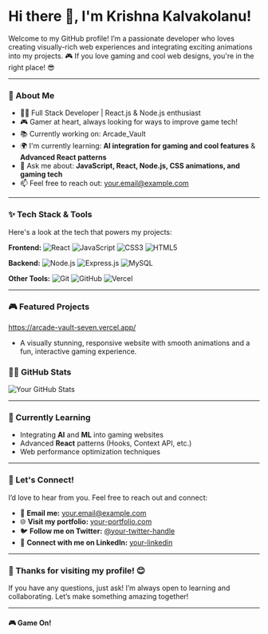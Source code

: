 # Hi there 👋, I'm Krishna Kalvakolanu!

Welcome to my GitHub profile! I’m a passionate developer who loves creating visually-rich web experiences and integrating exciting animations into my projects. 🎮 If you love gaming and cool web designs, you're in the right place! 😎

---

### 🚀 About Me

* 👨‍💻 Full Stack Developer | React.js & Node.js enthusiast
* 🎮 Gamer at heart, always looking for ways to improve game tech!
* 📚 Currently working on: Arcade_Vault
* 🌍 I'm currently learning: **AI integration for gaming and cool features** & **Advanced React patterns**
* 💬 Ask me about: **JavaScript, React, Node.js, CSS animations, and gaming tech**
* 📫 Feel free to reach out: [your.email@example.com](mailto:your.email@example.com)

---

### ✨ Tech Stack & Tools

Here's a look at the tech that powers my projects:

**Frontend:**
![React](https://img.shields.io/badge/-React-61DAFB?style=flat\&logo=react\&logoColor=white)
![JavaScript](https://img.shields.io/badge/-JavaScript-F7DF1E?style=flat\&logo=javascript\&logoColor=black)
![CSS3](https://img.shields.io/badge/-CSS3-2965F1?style=flat\&logo=css3\&logoColor=white)
![HTML5](https://img.shields.io/badge/-HTML5-E34F26?style=flat\&logo=html5\&logoColor=white)

**Backend:**
![Node.js](https://img.shields.io/badge/-Node.js-8CC84B?style=flat\&logo=node.js\&logoColor=white)
![Express.js](https://img.shields.io/badge/-Express.js-000000?style=flat\&logo=express\&logoColor=white)
![MySQL](https://img.shields.io/badge/-MySQL-4479A1?style=flat\&logo=mysql\&logoColor=white)

**Other Tools:**
![Git](https://img.shields.io/badge/-Git-F05032?style=flat\&logo=git\&logoColor=white)
![GitHub](https://img.shields.io/badge/-GitHub-181717?style=flat\&logo=github\&logoColor=white)
![Vercel](https://img.shields.io/badge/-Vercel-000000?style=flat\&logo=vercel\&logoColor=white)

---

### 🎮 Featured Projects


https://arcade-vault-seven.vercel.app/

  * A visually stunning, responsive website with smooth animations and a fun, interactive gaming experience.


### 🧑‍💻 GitHub Stats

![Your GitHub Stats](https://github-readme-stats.vercel.app/api?username=your-username\&show_icons=true\&count_private=true\&hide_title=true\&hide=prs\&theme=dark)

---


### 🌱 Currently Learning

* Integrating **AI** and **ML** into gaming websites
* Advanced **React** patterns (Hooks, Context API, etc.)
* Web performance optimization techniques

---

### 🤝 Let's Connect!

I’d love to hear from you. Feel free to reach out and connect:

* 📧 **Email me:** [your.email@example.com](mailto:your.email@example.com)
* 🌐 **Visit my portfolio:** [your-portfolio.com](https://your-portfolio.com)
* 🐦 **Follow me on Twitter:** [@your-twitter-handle](https://twitter.com/your-twitter-handle)
* 💼 **Connect with me on LinkedIn:** [your-linkedin](https://linkedin.com/in/your-linkedin)

---

### 🎉 Thanks for visiting my profile! 😊

If you have any questions, just ask! I’m always open to learning and collaborating. Let’s make something amazing together!

---

#### 🎮 Game On!
